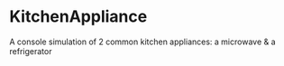 # KitchenAppliance
A console simulation of 2 common kitchen appliances: a microwave & a refrigerator
